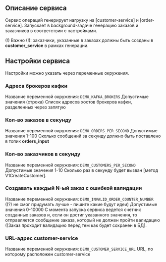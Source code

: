 ## Описание сервиса
Сервис операций генерирует нагрузку на [customer-service] и [order-service].
Запускает в background-задаче генерацию заказов и заказчиков в соответствии с настройками.

(!) Важно (!): заказчики, указанные в заказах должны быть созданы в **customer_service** в рамках генерации.

## Настройки сервиса

Настройки можно указать через переменные окружения.

### Адреса брокеров кафки
Название переменной окружения: `DEMO_KAFKA_BROKERS`
Допустимые значения (строка)
Список адресов хостов брокеров кафки, разделенных через запятую

### Кол-во заказов в секунду 
Название переменной окружения: `DEMO_ORDERS_PER_SECOND`
Допустимые значения 1-100
Сколько сообщений за секунду должно быть поставлено в топик **orders_input**

### Кол-во заказчиков в секунду
Название переменной окружения: `DEMO_CUSTOMERS_PER_SECOND`
Допустимые значения 1-10
Сколько раз в секунду будет вызван [метод V1CreateCustomer].

### Создавать каждый N-ый заказ с ошибкой валидации
Название переменной окружения: `DEMO_INVALID_ORDER_COUNTER_NUMBER` ((?) не смог придумать лучше - пишите какие будут идеи)
Допустимые значения 0-10000
С момента запуска сервиса ведется счетчик созданных заказов и, если он достиг указанного значения, то отправляется сообщение заказа, который не должен пройти валидацию ([Заказ проходит валидацию перед тем как будет сохранен в БД].

### URL-адрес customer-service
Название переменной окружения: `DEMO_CUSTOMER_SERVICE_URL`
URL, по которому расположен customer-service

